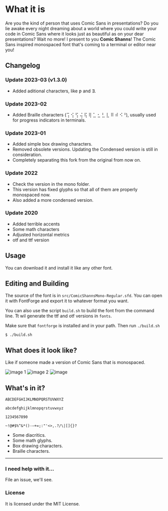 # What it is

Are you the kind of person that uses Comic Sans in presentations? Do you lie awake every night dreaming about a world where you could write your code in Comic Sans where it looks just as beautiful as on your dear presentations? Wait no more! I present to you **Comic Shanns**! The Comic Sans inspired monospaced font that's coming to a terminal or editor near you!

## Changelog

### Update 2023-03 (v1.3.0)
- Added aditional characters, like ƿ and ∃.

### Update 2023-02
- Added Braille characters (⢩ ⢪ ⢫ ⢬ ⢯ ⢿ ⣁ ⣂ ⣃ ⣇ ⠿ ⠾ ⠪⠘), usually used for progress indicators in terminals.

### Update 2023-01
- Added simple box drawing characters.
- Removed obsolete versions. Updating the Condensed version is still in consideration.
- Completely separating this fork from the original from now on.

### Update 2022
- Check the version in the mono folder.
- This version has fixed glyphs so that all of them are properly monospaced now.
- Also added a more condensed version.

### Update 2020
- Added terrible accents
- Some math characters
- Adjusted horizontal metrics
- otf and ttf version

## Usage
You can download it and install it like any other font.

## Editing and Building

The source of the font is in `src/ComicShannsMono-Regular.sfd`. You can open it
with FontForge and export it to whatever format you want.

You can also use the script `build.sh` to build the font from the command line.
Tt wil generate the ttf and otf versions in `fonts`.

Make sure that `fontforge` is installed and in your path. Then run `./build.sh`

```
$ ./build.sh
```

## What does it look like?
Like if someone made a version of Comic Sans that is monospaced.

![image 1](https://user-images.githubusercontent.com/4615568/44279591-c9909780-a206-11e8-9e1d-40db6d6db77e.png)
![image 2](https://user-images.githubusercontent.com/4615568/44279592-ca292e00-a206-11e8-9278-4a7566425c0c.png)
![image](https://user-images.githubusercontent.com/4615568/44279593-ca292e00-a206-11e8-9b25-a4533b50d471.png)

## What's in it?
`ABCDEFGHIJKLMNOPQRSTUVWXYZ`

`abcdefghijklmnopqrstuvwxyz`

`1234567890`

`~!@#$%^&*()-—+=;:"'<>,.?/\|[]{}?`

- Some diacritics.
- Some math glyphs.
- Box drawing characters.
- Braille characters.

---
### I need help with it...
File an issue, we'll see.

### License
It is licensed under the MIT License.

